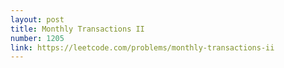 ```yaml
---
layout: post
title: Monthly Transactions II
number: 1205
link: https://leetcode.com/problems/monthly-transactions-ii
---
```

